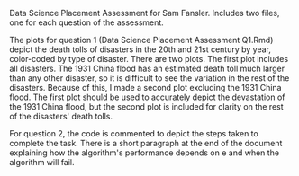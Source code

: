 Data Science Placement Assessment for Sam Fansler. Includes two files, one for each question of the assessment.

The plots for question 1 (Data Science Placement Assessment Q1.Rmd) depict the death tolls of disasters in the 20th and 21st century by year, color-coded by type of disaster. There are two plots. The first plot includes all disasters. The 1931 China flood has an estimated death toll much larger than any other disaster, so it is difficult to see the variation in the rest of the disasters. Because of this, I made a second plot excluding the 1931 China flood. The first plot should be used to accurately depict the devastation of the 1931 China flood, but the second plot is included for clarity on the rest of the disasters' death tolls.

For question 2, the code is commented to depict the steps taken to complete the task. There is a short paragraph at the end of the document explaining how the algorithm's performance depends on e and when the algorithm will fail.
